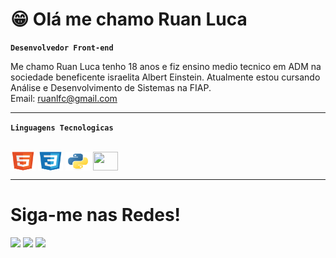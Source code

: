 # 😁 Olá me chamo Ruan Luca
**`Desenvolvedor Front-end`**

Me chamo Ruan Luca tenho 18 anos e fiz ensino medio tecnico em ADM na sociedade beneficente israelita Albert Einstein. Atualmente estou cursando Análise e Desenvolvimento de Sistemas na FIAP. <br> 
  Email: ruanlfc@gmail.com

  <hr>

 **`Linguagens Tecnologicas`**

<div style="display: inline_block"><br>
  <img align="center" alt="Rafa-HTML" height="30" width="40" src="https://raw.githubusercontent.com/devicons/devicon/master/icons/html5/html5-original.svg">
  <img align="center" alt="Rafa-CSS" height="30" width="40" src="https://raw.githubusercontent.com/devicons/devicon/master/icons/css3/css3-original.svg">
  <img align="center" alt="Rafa-CSS" height="30" width="40" src="https://raw.githubusercontent.com/devicons/devicon/master/icons/python/python-original.svg">
  <img align="center" height="30" width="40" src="https://cdn.jsdelivr.net/gh/devicons/devicon@latest/icons/java/java-original.svg" />
</div>
  
<hr>

<h1>Siga-me nas Redes!</h1>

<div> 
  <a href="https://www.instagram.com/_.ruan.lf/" target="_blank"><img src="https://img.shields.io/badge/-Instagram-%23E4405F?style=for-the-badge&logo=instagram&logoColor=white" target="_blank"></a>
 <a href="https://discord.gg/PmkAXPXKqA" target="_blank"><img src="https://img.shields.io/badge/Discord-7289DA?style=for-the-badge&logo=discord&logoColor=white" target="_blank"></a> 
  <a href="https://www.linkedin.com/in/ruan-luca-feliciano-de-carvalho-a36905267/" target="_blank"><img src="https://img.shields.io/badge/-LinkedIn-%230077B5?style=for-the-badge&logo=linkedin&logoColor=white" target="_blank"></a> 
